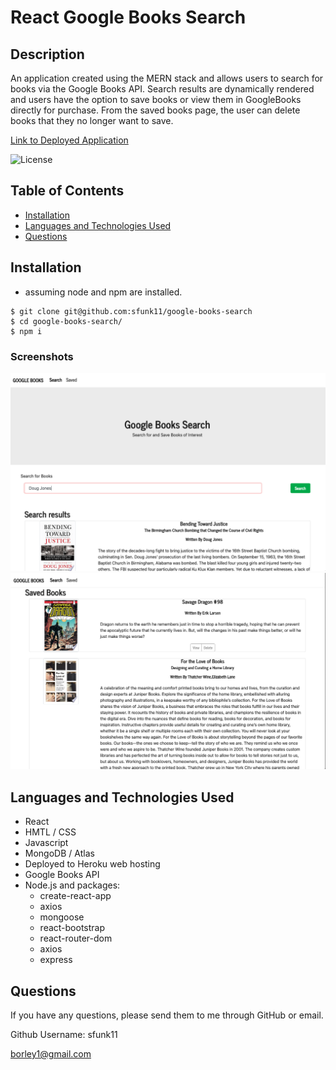 # React Google Books Search
## Description
 An application created using the MERN stack and allows users to search for books via the Google Books API. Search results are dynamically rendered and users have the option to save books or view them in GoogleBooks directly for purchase.  From the saved books page, the user can delete books that they no longer want to save.
 
  [Link to Deployed Application](https://obscure-thicket-71469.herokuapp.com)
  
  ![License](https://img.shields.io/badge/license-MIT-success)
  
  ## Table of Contents
  * [Installation](#installation)
  * [Languages and Technologies Used](#languages)
  * [Questions](#questions)
  
  ## Installation
 - assuming node and npm are installed. 

```shell
$ git clone git@github.com:sfunk11/google-books-search
$ cd google-books-search/
$ npm i
```
  ### Screenshots
  ![Screenshot of Search Page](book-search.png)
   ![Screenshot of Save Page](book-saved.png)
  


  ## Languages and Technologies Used
  * React
  * HMTL / CSS
  * Javascript
  * MongoDB / Atlas
  * Deployed to Heroku web hosting
  * Google Books API
  * Node.js and packages:
    * create-react-app
    * axios
    * mongoose
    * react-bootstrap
    * react-router-dom
    * axios
    * express

   
    

  
  ## Questions
  If you have any questions, please send them to me through GitHub or email.

  Github Username: sfunk11

  [borley1@gmail.com](mailto:borley1@gmail.com)